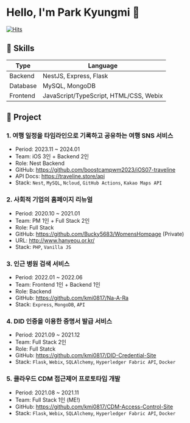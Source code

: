 # Hello, I'm Park Kyungmi 👋

[![Hits](https://hits.seeyoufarm.com/api/count/incr/badge.svg?url=https%3A%2F%2Fgithub.com%2Fkmi0817&count_bg=%239BC1F0&title_bg=%23555555&icon=pinboard.svg&icon_color=%23FFFFFF&title=hits&edge_flat=true)](https://hits.seeyoufarm.com)

## 💛 Skills

| Type     | Language                               |
| -------- | -------------------------------------- |
| Backend  | NestJS, Express, Flask                 |
| Database | MySQL, MongoDB                         |
| Frontend | JavaScript/TypeScript, HTML/CSS, Webix |

## 🩷 Project

### 1. 여행 일정을 타임라인으로 기록하고 공유하는 여행 SNS 서비스

- Period: 2023.11 ~ 2024.01
- Team: iOS 3인 + Backend 2인
- Role: Nest Backend
- GitHub: https://github.com/boostcampwm2023/iOS07-traveline
- API Docs: https://traveline.store/api
- Stack: `Nest`, `MySQL`, `Ncloud`, `GitHub Actions`, `Kakao Maps API`

### 2. 사회적 기업의 홈페이지 리뉴얼

- Period: 2020.10 ~ 2021.01
- Team: PM 1인 + Full Stack 2인
- Role: Full Stack
- GitHub: https://github.com/Bucky5683/WomensHompage (Private)
- URL: http://www.hanyeou.or.kr/
- Stack: `PHP`, `Vanilla JS`

### 3. 인근 병원 검색 서비스

- Period: 2022.01 ~ 2022.06
- Team: Frontend 1인 + Backend 1인
- Role: Backend
- GitHub: https://github.com/kmi0817/Na-A-Ra
- Stack: `Express`, `MongoDB`, `API`

### 4. DID 인증을 이용한 증명서 발급 서비스

- Period: 2021.09 ~ 2021.12
- Team: Full Stack 2인
- Role: Full Statck
- GitHub: https://github.com/kmi0817/DID-Credential-Site
- Stack: `Flask`, `Webix`, `SQLAlchemy`, `Hyperledger Fabric API`, `Docker`

### 5. 클라우드 CDM 접근제어 프로토타입 개발

- Period: 2021.08 ~ 2021.11
- Team: Full Stack 1인 (ME!)
- GitHub: https://github.com/kmi0817/CDM-Access-Control-Site
- Stack: `Flask`, `Webix`, `SQLAlchemy`, `Hyperledger Fabric API`, `Docker`
